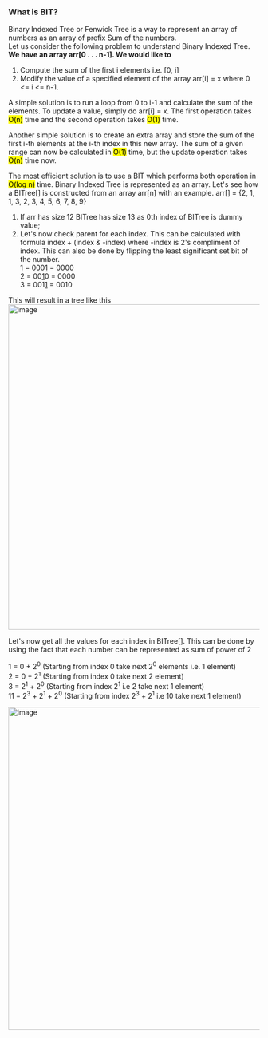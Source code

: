 ### What is BIT?

Binary Indexed Tree or Fenwick Tree is a way to represent an array of numbers as an array of prefix Sum of the numbers. <br/>
Let us consider the following problem to understand Binary Indexed Tree.
<b> We have an array arr[0 . . . n-1]. We would like to </b>
1. Compute the sum of the first i elements i.e. [0, i]
2. Modify the value of a specified element of the array arr[i] = x where 0 <= i <= n-1.

A simple solution is to run a loop from 0 to i-1 and calculate the sum of the elements. To update a value, simply do arr[i] = x. 
The first operation takes <mark>O(n)</mark> time and the second operation takes <mark>O(1)</mark> time. 

Another simple solution is to create an extra array and store the sum of the first i-th elements at the i-th index in this new array. 
The sum of a given range can now be calculated in <mark>O(1)</mark> time, but the update operation takes <mark>O(n)</mark> time now.

The most efficient solution is to use a BIT which performs both operation in <mark>O(log n)</mark> time. Binary Indexed Tree is represented as an array. 
Let's see how a  BITree[] is constructed from an array arr[n] with an example.
arr[] = {2, 1, 1, 3, 2, 3, 4, 5, 6, 7, 8, 9}

1. If arr has size 12 BITree has size 13 as 0th index of BITree is dummy value;
2. Let's now check parent for each index. This can be calculated with formula index + (index & -index) where -index is 2's compliment of index. This can also be done by flipping the least significant set bit of the number.<br/>
     1 = 000<ins>1</ins> = 0000<br/>
     2 = 00<ins>1</ins>0 = 0000<br/>
     3 = 001<ins>1</ins> = 0010<br/>

This will result in a tree like this
<img width="652" alt="image" src="https://github.com/user-attachments/assets/6a6bc985-20ce-4bf4-9934-29d090e4b387">

Let's now get all the values for each index in BITree[]. This can be done by using the fact that each number can be represented as sum of
power of 2<br/>

1 = 0 + 2<sup>0</sup> (Starting from index 0 take next 2<sup>0</sup> elements i.e. 1 element)<br/>
2 = 0 + 2<sup>1</sup> (Starting from index 0 take next 2 element)<br/>
3 = 2<sup>1</sup> + 2<sup>0</sup> (Starting from index 2<sup>1</sup> i.e 2 take next 1 element)<br/>
11 = 2<sup>3</sup> + 2<sup>1</sup> + 2<sup>0</sup> (Starting from index 2<sup>3</sup> + 2<sup>1</sup> i.e 10 take next 1 element)<br/>

<img width="647" alt="image" src="https://github.com/user-attachments/assets/6085a1f8-1d6a-426f-bc64-9092e6633d08">











